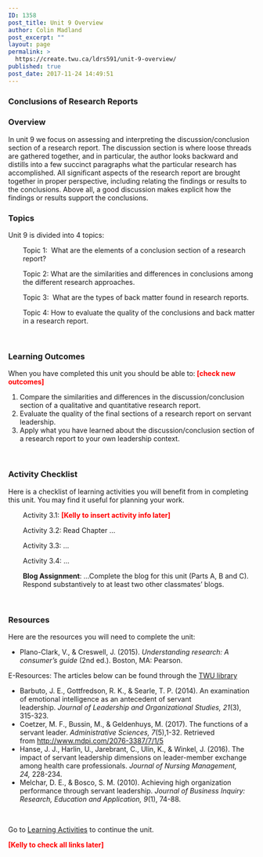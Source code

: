 ```yaml
---
ID: 1358
post_title: Unit 9 Overview
author: Colin Madland
post_excerpt: ""
layout: page
permalink: >
  https://create.twu.ca/ldrs591/unit-9-overview/
published: true
post_date: 2017-11-24 14:49:51
---
```

<h3>Conclusions of Research Reports</h3>
<h3>Overview</h3>
In unit 9 we focus on assessing and interpreting the discussion/conclusion section of a research report. The discussion section is where loose threads are gathered together, and in particular, the author looks backward and distills into a few succinct paragraphs what the particular research has accomplished. All significant aspects of the research report are brought together in proper perspective, including relating the findings or results to the conclusions. Above all, a good discussion makes explicit how the findings or results support the conclusions.
<h3></h3>
<h3>Topics</h3>
Unit 9 is divided into 4 topics:
<p style="padding-left: 30px">Topic 1:  What are the elements of a conclusion section of a research report?</p>
<p style="padding-left: 30px">Topic 2: What are the similarities and differences in conclusions among the different research approaches.</p>
<p style="padding-left: 30px">Topic 3:  What are the types of back matter found in research reports.</p>
<p style="padding-left: 30px">Topic 4: How to evaluate the quality of the conclusions and back matter in a research report.</p>
&nbsp;
<h3>Learning Outcomes</h3>
When you have completed this unit you should be able to:<span style="color: #ff0000"><strong> [check new outcomes]</strong></span>
<ol>
 	<li>Compare the similarities and differences in the discussion/conclusion section of a qualitative and quantitative research report.</li>
 	<li>Evaluate the quality of the final sections of a research report on servant leadership.</li>
 	<li>Apply what you have learned about the discussion/conclusion section of a research report to your own leadership context.</li>
</ol>
&nbsp;
<h3>Activity Checklist</h3>
Here is a checklist of learning activities you will benefit from in completing this unit. You may find it useful for planning your work.
<p style="padding-left: 30px">Activity 3.1: <span style="color: #ff0000"><strong>[Kelly to insert activity info later]</strong></span></p>
<p style="padding-left: 30px">Activity 3.2: Read Chapter …</p>
<p style="padding-left: 30px">Activity 3.3: …</p>
<p style="padding-left: 30px">Activity 3.4: …</p>
<p style="padding-left: 30px"><strong>Blog Assignment</strong>: …Complete the blog for this unit (Parts A, B and C). Respond substantively to at least two other classmates’ blogs.</p>
<p style="padding-left: 30px"></p>
&nbsp;
<h3>Resources</h3>
Here are the resources you will need to complete the unit:
<ul>
 	<li>Plano-Clark, V., &amp; Creswell, J. (2015). <em>Understanding research: A consumer’s guide</em> (2nd ed.). Boston, MA: Pearson.</li>
</ul>
E-Resources: The articles below can be found through the <a href="https://www.twu.ca/library">TWU library</a>
<ul>
 	<li>Barbuto, J. E., Gottfredson, R. K., &amp; Searle, T. P. (2014). An examination of emotional intelligence as an antecedent of servant leadership. <em>Journal of Leadership and Organizational Studies, 21</em>(3), 315-323.</li>
 	<li>Coetzer, M. F., Bussin, M., &amp; Geldenhuys, M. (2017). The functions of a servant leader. <em>Administrative Sciences, 7</em>(5),1-32. Retrieved from <a href="http://www.mdpi.com/2076-3387/7/1/5">http://www.mdpi.com/2076-3387/7/1/5</a></li>
 	<li>Hanse, J. J., Harlin, U., Jarebrant, C., Ulin, K., &amp; Winkel, J. (2016). The impact of servant leadership dimensions on leader-member exchange among health care professionals. <em>Journal of Nursing Management, 24,</em> 228-234.</li>
 	<li>Melchar, D. E., &amp; Bosco, S. M. (2010). Achieving high organization performance through servant leadership. <em>Journal of Business Inquiry: Research, Education and Application, 9</em>(1), 74-88.</li>
</ul>
&nbsp;

Go to <a href="https://create.twu.ca/icandothis/2018/01/01/ldrs-591-unit-1/">Learning Activities</a> to continue the unit.

<span style="color: #ff0000"><strong>[Kelly to check all links later]</strong></span>